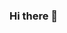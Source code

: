 ### Hi there 👋

<!--
**rulhuda/rulhuda** is a ✨ _special_ ✨ repository because its `README.md` (this file) appears on your GitHub profile.

Here are some ideas to get you started:
## Hey 👋, This is Nurul Huda
[![Gmail Badge](https://img.shields.io/badge/-nurulhuda.unhasy@gmail.com-c14438?style=flat&logo=Gmail&logoColor=white&link=mailto:nurulhuda.unhasy@gmail.com)](mailto:nurulhuda.unhasy@gmail.com) [![Github Badge](https://img.shields.io/badge/-rulhuda-grey?style=flat&logo=github&logoColor=white&link=https://github.com/rulhuda/)](https://www.github.com/rulhuda/) <p align='left'>Hi there! My name is Nurul Huda, I'm Student. I live in Jombang, East Java, Indonesia. I like to create and design websites from several programming languages ​​such as HTML, CSS, Bootstrap (CSS Framework), Javascript, PHP. 

All from my projects i usually upload to github. Feel free to create a pull request to contribute to any of my repositories.</p>
- 🌱 I’m currently learning HTML, CSS, Bootstrap (CSS Framework), Javascript, and PHP.
- 😄 Pronouns: He, His, Him

## Some of my Github Stats
<p align=left> <img src=https://komarev.com/ghpvc/?username=rulhuda alt=rulhuda /> </p>

[![Github stats](https://github-readme-stats.vercel.app/api?username=rulhuda&show_icons=true&include_all_commits=true)](https://github.com/rulhuda/github-readme-stats)
[![Top Langs](https://github-readme-stats.vercel.app/api/top-langs/?username=rulhuda&layout=compact)](https://github.com/rulhuda/github-readme-stats)

##- 🔭 I’m currently working on ...
##- 👯 I’m looking to collaborate on ...
##- 🤔 I’m looking for help with ...
##- 💬 Ask me about ...
##- 📫 How to reach me: ...
##- ⚡ Fun fact: ...

-->
